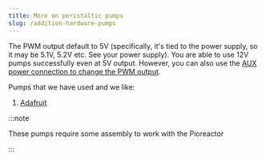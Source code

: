 ```yaml
---
title: More on peristaltic pumps
slug: /addition-hardware-pumps
---
```


The PWM output default to 5V (specifically, it's tied to the power supply, so it may be 5.1V, 5.2V etc. See your power supply). You are able to use 12V pumps successfully even at 5V output. However, you can also use the [AUX power connection to change the PWM output](https://docs.pioreactor.com/user-guide/external-power).


Pumps that we have used and we like:

1. [Adafruit](https://www.adafruit.com/product/1150)

:::note

These pumps require some assembly to work with the Pioreactor

:::